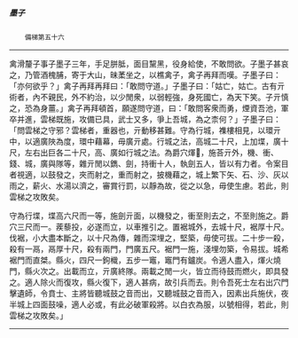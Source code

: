 

##### 墨子
　　`備梯第五十六`

* * *

禽滑釐子事子墨子三年，手足胼胝，面目黧黑，役身給使，不敢問欲。子墨子甚哀之，乃管酒槐脯，寄于大山，昧葇坐之，以樵禽子，禽子再拜而嘆。子墨子曰：「亦何欲乎？」禽子再拜再拜曰：「敢問守道。」子墨子曰：「姑亡，姑亡。古有亓術者，內不親民，外不約治，以少閒衆，以弱輕強，身死國亡，為天下笑。子亓慎之，恐為身薑。」禽子再拜頓首，願遂問守道，曰：「敢問客衆而勇，煙資吾池，軍卒并進，雲梯既施，攻備已具，武士又多，爭上吾城，為之柰何？」子墨子曰：「問雲梯之守邪？雲梯者，重器也，亓動移甚難。守為行城，襍樓相見，以環亓中，以適廣陜為度，環中藉幕，毋廣亓處。行城之法，高城二十尺，上加堞，廣十尺，左右出巨各二十尺，高、廣如行城之法。為爵穴煇𠏙，施荅亓外，機、衝、錢、城，廣與隊等，雜亓閒以鐫、劍，持衝十人，執劍五人，皆以有力者。令案目者視適，以鼓發之，夾而射之，重而射之，披機藉之，城上繁下矢、石、沙、灰以雨之，薪火、水湯以濟之，審賞行罰，以靜為故，從之以急，毋使生慮。若此，則雲梯之攻敗矣。

守為行堞，堞高六尺而一等，施劍亓面，以機發之，衝至則去之，不至則施之。爵穴三尺而一。蒺藜投，必遂而立，以車推引之。置裾城外，去城十尺，裾厚十尺。伐裾，小大盡本斷之，以十尺為傳，雜而深埋之，堅築，毋使可拔。二十步一殺，殺有一鬲，鬲厚十尺，殺有兩門，門廣五尺。裾門一施，淺埋勿築，令易拔。城希裾門而直桀。縣火，四尺一鉤樴，五步一竈，竈門有鑪炭。令適人盡入，煇火燒門，縣火次之。出載而立，亓廣終隊。兩載之閒一火，皆立而待鼓而燃火，即具發之。適人除火而復攻，縣火復下，適人甚病，故引兵而去。則令吾死士左右出穴門擊遺師，令賁士、主將皆聽城鼓之音而出，又聽城鼓之音而入，因素出兵施伏，夜半城上四面鼓噪，適人必或，有此必破軍殺將。以白衣為服，以號相得，若此，則雲梯之攻敗矣。」

* * *

